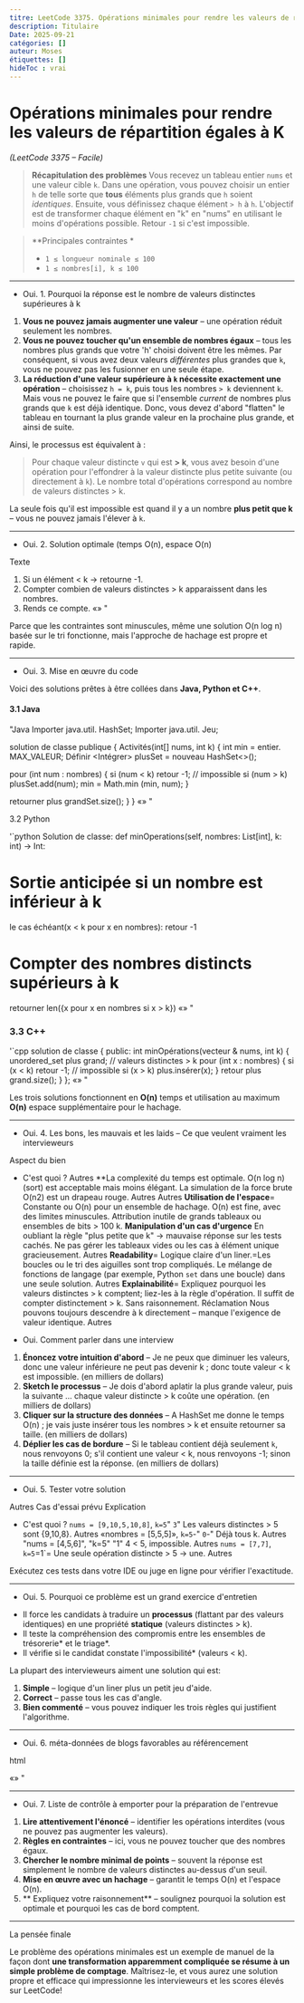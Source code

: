 ```yaml
---
titre: LeetCode 3375. Opérations minimales pour rendre les valeurs de répartition égales à K -
description: Titulaire
Date: 2025-09-21
catégories: []
auteur: Moses
étiquettes: []
hideToc : vrai
---
```

# Opérations minimales pour rendre les valeurs de répartition égales à K
*(LeetCode 3375 – Facile)*

> **Récapitulation des problèmes**
> Vous recevez un tableau entier `nums` et une valeur cible `k`.
> Dans une opération, vous pouvez choisir un entier `h` de telle sorte que **tous** éléments plus grands que `h` soient *identiques*.
> Ensuite, vous définissez chaque élément `> h` à `h`.
> L'objectif est de transformer chaque élément en "k" en "nums" en utilisant le moins d'opérations possible.
> Retour `-1` si c'est impossible.

> **Principales contraintes *
> * `1 ≤ longueur nominale ≤ 100`
> * `1 ≤ nombres[i], k ≤ 100`

---

- Oui. 1. Pourquoi la réponse est le nombre de valeurs distinctes supérieures à k

1. **Vous ne pouvez jamais augmenter une valeur** – une opération réduit seulement les nombres.
2. **Vous ne pouvez toucher qu'un ensemble de nombres égaux** – tous les nombres plus grands que votre 'h' choisi doivent être les mêmes.
Par conséquent, si vous avez deux valeurs *différentes* plus grandes que `k`, vous ne pouvez pas les fusionner en une seule étape.
3. **La réduction d'une valeur supérieure à `k` nécessite exactement une opération** – choisissez `h = k`, puis tous les nombres `> k` deviennent `k`.
Mais vous ne pouvez le faire que si l'ensemble *current* de nombres plus grands que `k` est déjà identique.
Donc, vous devez d'abord "flatten" le tableau en tournant la plus grande valeur en la prochaine plus grande, et ainsi de suite.

Ainsi, le processus est équivalent à :
> Pour chaque valeur distincte `v` qui est **> k**, vous avez besoin d'une opération pour l'effondrer à la valeur distincte plus petite suivante (ou directement à `k`).
> Le nombre total d'opérations correspond au nombre de valeurs distinctes > k.

La seule fois qu'il est impossible est quand il y a un nombre **plus petit que k** – vous ne pouvez jamais l'élever à `k`.

---

- Oui. 2. Solution optimale (temps O(n), espace O(n)

Texte
1. Si un élément < k → retourne -1.
2. Compter combien de valeurs distinctes > k apparaissent dans les nombres.
3. Rends ce compte.
«» "

Parce que les contraintes sont minuscules, même une solution O(n log n) basée sur le tri fonctionne, mais l'approche de hachage est propre et rapide.

---

- Oui. 3. Mise en œuvre du code

Voici des solutions prêtes à être collées dans **Java, Python et C++**.

#### 3.1 Java

"Java
Importer java.util. HashSet;
Importer java.util. Jeu;

solution de classe publique {
Activités(int[] nums, int k) {
int min = entier. MAX_VALEUR;
Définir <Intégrer> plusSet = nouveau HashSet<>();

pour (int num : nombres) {
si (num < k) retour -1; // impossible
si (num > k) plusSet.add(num);
min = Math.min (min, num);
}

retourner plus grandSet.size();
}
}
«» "

3.2 Python

'`python
Solution de classe:
def minOperations(self, nombres: List[int], k: int) -> Int:
# Sortie anticipée si un nombre est inférieur à k
le cas échéant(x < k pour x en nombres):
retour -1

# Compter des nombres distincts supérieurs à k
retourner len({x pour x en nombres si x > k})
«» "

### 3.3 C++

'`cpp
solution de classe {
public:
int minOpérations(vecteur <int>& nums, int k) {
unordered_set<int> plus grand; // valeurs distinctes > k
pour (int x : nombres) {
si (x < k) retour -1; // impossible
si (x > k) plus.insérer(x);
}
retour plus grand.size();
}
};
«» "

Les trois solutions fonctionnent en **O(n)** temps et utilisation au maximum **O(n)** espace supplémentaire pour le hachage.

---

- Oui. 4. Les bons, les mauvais et les laids – Ce que veulent vraiment les intervieweurs

Aspect du bien
- C'est quoi ?
Autres **La complexité du temps est optimale. O(n log n) (sort) est acceptable mais moins élégant. La simulation de la force brute O(n2) est un drapeau rouge. Autres
Autres **Utilisation de l'espace**= Constante ou O(n) pour un ensemble de hachage. O(n) est fine, avec des limites minuscules. Attribution inutile de grands tableaux ou ensembles de bits > 100 k.
**Manipulation d'un cas d'urgence** En oubliant la règle "plus petite que k" → mauvaise réponse sur les tests cachés. Ne pas gérer les tableaux vides ou les cas à élément unique gracieusement. Autres
**Readability**= Logique claire d'un liner.=Les boucles ou le tri des aiguilles sont trop compliqués. Le mélange de fonctions de langage (par exemple, Python `set` dans une boucle) dans une seule solution. Autres
**Explainabilité**= Expliquez pourquoi les valeurs distinctes > k comptent; liez-les à la règle d'opération. Il suffit de compter distinctement > k. Sans raisonnement. Réclamation Nous pouvons toujours descendre à k directement – manque l'exigence de valeur identique. Autres

- Oui. Comment parler dans une interview

1. **Énoncez votre intuition d'abord** – Je ne peux que diminuer les valeurs, donc une valeur inférieure ne peut pas devenir k ; donc toute valeur < k est impossible. (en milliers de dollars)
2. **Sketch le processus** – Je dois d'abord aplatir la plus grande valeur, puis la suivante ... chaque valeur distincte > k coûte une opération. (en milliers de dollars)
3. **Cliquer sur la structure des données** – A HashSet me donne le temps O(n) ; je vais juste insérer tous les nombres > k et ensuite retourner sa taille. (en milliers de dollars)
4. **Déplier les cas de bordure** – Si le tableau contient déjà seulement `k`, nous renvoyons 0; s'il contient une valeur < k, nous renvoyons -1; sinon la taille définie est la réponse. (en milliers de dollars)

---

- Oui. 5. Tester votre solution

Autres Cas d'essai prévu Explication
- C'est quoi ?
`nums = [9,10,5,10,8]`, `k=5`" `3`" Les valeurs distinctes > 5 sont {9,10,8}. Autres
«nombres = [5,5,5]», `k=5`-" `0`-" Déjà tous k. Autres
"nums = [4,5,6]", "k=5" "1" 4 < 5, impossible. Autres
`nums = [7,7]`, `k=5`=1`= Une seule opération distincte > 5 → une. Autres

Exécutez ces tests dans votre IDE ou juge en ligne pour vérifier l'exactitude.

---

- Oui. 5. Pourquoi ce problème est un grand exercice d'entretien

* Il force les candidats à traduire un **processus** (flattant par des valeurs identiques) en une propriété **statique** (valeurs distinctes > k).
* Il teste la compréhension des compromis entre les ensembles de trésorerie* et le triage*.
* Il vérifie si le candidat constate l'impossibilité* (valeurs < k).

La plupart des intervieweurs aiment une solution qui est:

1. **Simple** – logique d'un liner plus un petit jeu d'aide.
2. **Correct** – passe tous les cas d'angle.
3. **Bien commenté** – vous pouvez indiquer les trois règles qui justifient l'algorithme.

---

- Oui. 6. méta-données de blogs favorables au référencement

html
<meta name="description" content="Apprendre à résoudre LeetCode 3375 – Opérations minimales pour faire des valeurs de répartition égales à K en Java, Python et C++. Découvrez la solution O(n) optimale et les conseils d'entrevue.">
<meta name="keywords" content="LeetCode 3375, Minimum Operations to Make Array Values Equal to K, Java solution, Python solution, C++ solution, problème d'entretien, interview de codage, algorithme, hashset, O(n) time">
<title>LeetCode 3375: Opérations minimales pour faire des valeurs de représentation égales à K – Solutions Java/Python/C++ et conseils d'entrevue</title>
«» "

---

- Oui. 7. Liste de contrôle à emporter pour la préparation de l'entrevue

1. **Lire attentivement l'énoncé** – identifier les opérations interdites (vous ne pouvez pas augmenter les valeurs).
2. **Règles en contraintes** – ici, vous ne pouvez toucher que des nombres égaux.
3. **Chercher le nombre minimal de points** – souvent la réponse est simplement le nombre de valeurs distinctes au-dessus d'un seuil.
4. **Mise en œuvre avec un hachage** – garantit le temps O(n) et l'espace O(n).
5. ** Expliquez votre raisonnement** – soulignez pourquoi la solution est optimale et pourquoi les cas de bord comptent.

---

La pensée finale

Le problème des opérations minimales est un exemple de manuel de la façon dont **une transformation apparemment compliquée se résume à un simple problème de comptage**.
Maîtrisez-le, et vous aurez une solution propre et efficace qui impressionne les intervieweurs et les scores élevés sur LeetCode!
